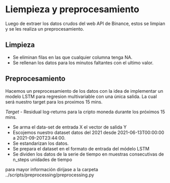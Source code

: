 
# Liempieza y preprocesamiento

Luego de extraer los datos crudos del web API de Binance, estos se limpian y se les realiza un preprocesamiento.

## Limpieza

- Se eliminan filas en las que cualquier columna tenga NA.
- Se rellenan los datos para los minutos faltantes con el ultimo valor. 

## Preprocesamiento

Hacemos un preprocesamiento de los datos con la idea de implementar un modelo LSTM para regresion multivariable con una única salida. La cual será  nuestro target para los proximos 15 mins.

*Target* - Residual log-returns para la cripto moneda durante los próximos 15 mins.

- Se arma el data-set de entrada X el vector de salida Y
- Escojemos nuestro dataset datos del 2021 desde 2021-06-13T00:00:00 a 2021-09-20T23:44:00.
- Se estandarizan los datos. 
- Se prepara el dataset en el formato de entrada del módelo LSTM
- Se dividen los datos de la serie de tiempo en muestras consecutivas de n_steps unidades de tiempo


para mayor información dirijase a la carpeta ../scripts/preprocessing/preprocessing.py

